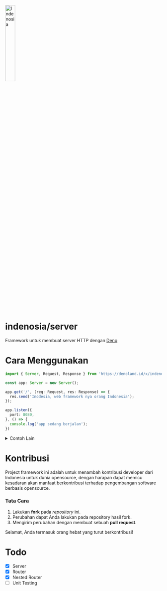 <div>
  <img src="https://raw.githubusercontent.com/indenosia/server/master/docs/assets/logo.png" alt="Indenosia" width="25%" />
</div>

# indenosia/server
Framework untuk membuat server HTTP dengan <a href="https://deno.land/" target="_blank">Deno</a>

# Cara Menggunakan
```typescript
import { Server, Request, Response } from 'https://denoland.id/x/indenosia/mod.ts';

const app: Server = new Server();

app.get('/', (req: Request, res: Response) => {
  res.send('Inodesia, web framework nya orang Indonesia');
});

app.listen({
  port: 8080,
}, () => {
  console.log('app sedang berjalan');
})
```

<details>
  <summary>Contoh Lain</summary>
  Lihat contoh lainnya <a href="https://github.com/indenosia/server/tree/master/examples" target="_blank">di sini</a>!
</details>

# Kontribusi
Project framework ini adalah untuk menambah kontribusi developer dari Indonesia untuk dunia opensource,
dengan harapan dapat memicu kesadaran akan manfaat berkontribusi terhadap pengembangan software berbasis opensource.

### Tata Cara
1. Lakukan **fork** pada *repository* ini.
2. Perubahan dapat Anda lakukan pada repository hasil fork.
3. Mengirim perubahan dengan membuat sebuah **pull request**.

Selamat, Anda termasuk orang hebat yang turut berkontribusi!

# Todo
- [x] Server
- [x] Router
- [x] Nested Router
- [ ] Unit Testing
